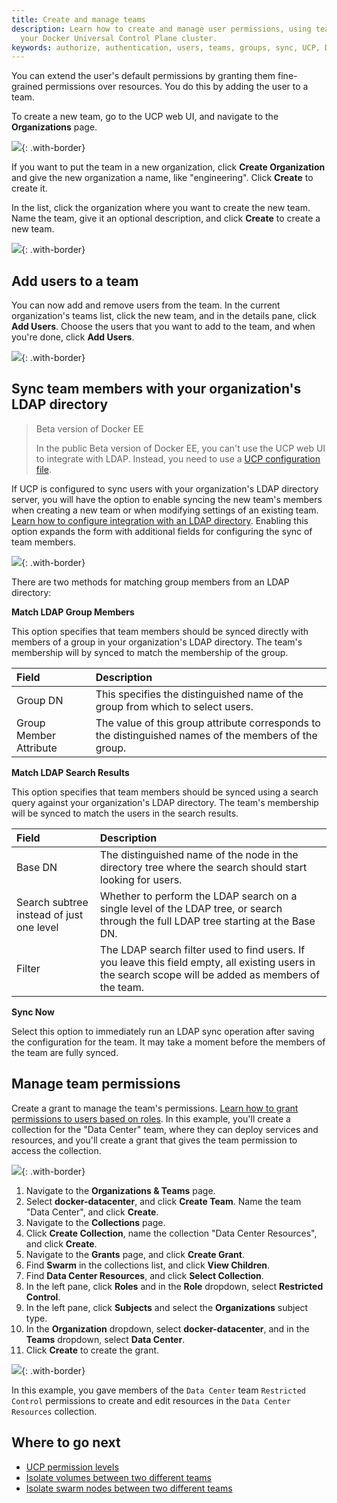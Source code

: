 ```yaml
---
title: Create and manage teams
description: Learn how to create and manage user permissions, using teams in
  your Docker Universal Control Plane cluster.
keywords: authorize, authentication, users, teams, groups, sync, UCP, Docker
---
```


You can extend the user's default permissions by granting them fine-grained
permissions over resources. You do this by adding the user to a team.

To create a new team, go to the UCP web UI, and navigate to the
**Organizations** page.

![](../../images/create-and-manage-teams-1.png){: .with-border}

If you want to put the team in a new organization, click
**Create Organization** and give the new organization a name, like
"engineering". Click **Create** to create it. 

In the list, click the organization where you want to create the new team.
Name the team, give it an optional description, and click **Create** to
create a new team.

![](../../images/create-and-manage-teams-2.png){: .with-border}

## Add users to a team

You can now add and remove users from the team. In the current organization's
teams list, click the new team, and in the details pane, click **Add Users**. 
Choose the users that you want to add to the team, and when you're done, click
**Add Users**.

![](../../images/create-and-manage-teams-3.png){: .with-border}

## Sync team members with your organization's LDAP directory

> Beta version of Docker EE
> 
> In the public Beta version of Docker EE, you can't use the UCP web UI to
> integrate with LDAP. Instead, you need to use a
> [UCP configuration file](../configure/external-auth/enable-ldap-config-file.md). 

If UCP is configured to sync users with your organization's LDAP directory
server, you will have the option to enable syncing the new team's members when
creating a new team or when modifying settings of an existing team.
[Learn how to configure integration with an LDAP directory](../configure/external-auth/index.md).
Enabling this option expands the form with additional fields for configuring
the sync of team members.

![](../../images/create-and-manage-teams-5.png){: .with-border}

There are two methods for matching group members from an LDAP directory:

**Match LDAP Group Members**

This option specifies that team members should be synced directly with members
of a group in your organization's LDAP directory. The team's membership will by
synced to match the membership of the group.

| Field                  | Description                                                                                           |
|:-----------------------|:------------------------------------------------------------------------------------------------------|
| Group DN               | This specifies the distinguished name of the group from which to select users.                        |
| Group Member Attribute | The value of this group attribute corresponds to the distinguished names of the members of the group. |

**Match LDAP Search Results**

This option specifies that team members should be synced using a search query
against your organization's LDAP directory. The team's membership will be
synced to match the users in the search results.

| Field                                    | Description                                                                                                                                            |
| :--------------------------------------- | :----------------------------------------------------------------------------------------------------------------------------------------------------- |
| Base DN                                  | The distinguished name of the node in the directory tree where the search should start looking for users.                                              |
| Search subtree instead of just one level | Whether to perform the LDAP search on a single level of the LDAP tree, or search through the full LDAP tree starting at the Base DN.                   |
| Filter                                   | The LDAP search filter used to find users. If you leave this field empty, all existing users in the search scope will be added as members of the team. |

**Sync Now**

Select this option to immediately run an LDAP sync operation after saving the
configuration for the team. It may take a moment before the members of the team
are fully synced.

## Manage team permissions

Create a grant to manage the team's permissions.
[Learn how to grant permissions to users based on roles](grant-permissions.md).
In this example, you'll create a collection for the "Data Center" team, 
where they can deploy services and resources, and you'll create a grant that
gives the team permission to access the collection.

![](../../images/team-grant-diagram.svg){: .with-border}

1.  Navigate to the **Organizations & Teams** page.
2.  Select **docker-datacenter**, and click **Create Team**. Name the team
    "Data Center", and click **Create**.
3.  Navigate to the **Collections** page.
4.  Click **Create Collection**, name the collection "Data Center Resources",
    and click **Create**.
5.  Navigate to the **Grants** page, and click **Create Grant**.
6.  Find **Swarm** in the collections list, and click **View Children**.
7.  Find **Data Center Resources**, and click **Select Collection**.
8.  In the left pane, click **Roles** and in the **Role** dropdown, select
    **Restricted Control**.   
9.  In the left pane, click **Subjects** and select the **Organizations**
    subject type. 
10. In the **Organization** dropdown, select **docker-datacenter**, and in the
   **Teams** dropdown, select **Data Center**.
11. Click **Create** to create the grant. 

![](../../images/create-and-manage-teams-4.png){: .with-border}

In this example, you gave members of the `Data Center` team
`Restricted Control` permissions to create and edit resources in
the `Data Center Resources` collection.

## Where to go next

-  [UCP permission levels](permission-levels.md)
-  [Isolate volumes between two different teams](isolate-volumes-between-teams.md)
-  [Isolate swarm nodes between two different teams](isolate-nodes-between-teams.md)


